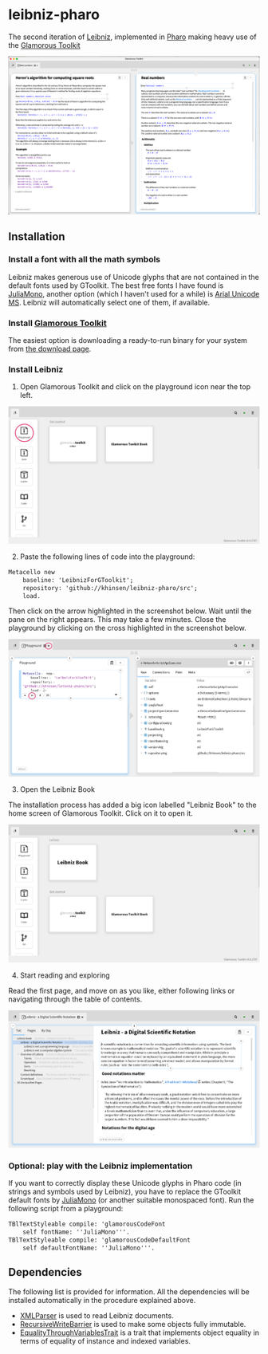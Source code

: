 # leibniz-pharo

The second iteration of [Leibniz](http://github.com/khinsen/leibniz), implemented in [Pharo](http://www.pharo.org/) making heavy use of the [Glamorous Toolkit](https://gtoolkit.com/)

![screenshot](./screenshot.png)


## Installation

### Install a font with all the math symbols

Leibniz makes generous use of Unicode glyphs that are not contained in the default fonts used by GToolkit. The best free fonts I have found is [JuliaMono](https://juliamono.netlify.app/), another option (which I haven't used for a while) is [Arial Unicode MS](https://docs.microsoft.com/en-us/typography/font-list/arial-unicode-ms). Leibniz will automatically select one of them, if available.

### Install [Glamorous Toolkit](https://gtoolkit.com/)

The easiest option is downloading a ready-to-run binary for your system from [the download page](https://gtoolkit.com/download).

### Install Leibniz

1. Open Glamorous Toolkit and click on the playground icon near the top left.

![screenshot](./leibniz-installation-1.png)

2. Paste the following lines of code into the playground:
```
Metacello new
    baseline: 'LeibnizForGToolkit';
    repository: 'github://khinsen/leibniz-pharo/src';
    load.
```
Then click on the arrow highlighted in the screenshot below. Wait until the pane on the right appears. This may take a few minutes. Close the playground 
by clicking on the cross highlighted in the screenshot below.

![screenshot](./leibniz-installation-2.png)

3. Open the Leibniz Book

The installation process has added a big icon labelled "Leibniz Book" to the home screen of Glamorous Toolkit. Click on it to open it.

![screenshot](./leibniz-installation-3.png)

4. Start reading and exploring

Read the first page, and move on as you like, either following links or navigating through the table of contents.

![screenshot](./leibniz-installation-4.png)

### Optional: play with the Leibniz implementation

If you want to correctly display these Unicode glyphs in Pharo code (in strings and symbols used by Leibniz), you have to replace the GToolkit default fonts by [JuliaMono](https://juliamono.netlify.app/) (or another suitable monospaced font). Run the following script from a playground:
```
TBlTextStyleable compile: 'glamorousCodeFont
    self fontName: ''JuliaMono'''.
TBlTextStyleable compile: 'glamorousCodeDefaultFont
    self defaultFontName: ''JuliaMono'''.
```

## Dependencies

The following list is provided for information. All the dependencies will be installed automatically in the procedure explained above.

- [XMLParser](https://github.com/pharo-contributions/XML-XMLParser/) is used to read Leibniz documents.
- [RecursiveWriteBarrier](https://github.com//khinsen/RecursiveWriteBarrier) is used to make some objects fully immutable.
- [EqualityThroughVariablesTrait](https://github.com/khinsen/EqualityThroughVariablesTrait) is a trait that implements object equality in terms of equality of instance and indexed variables.
